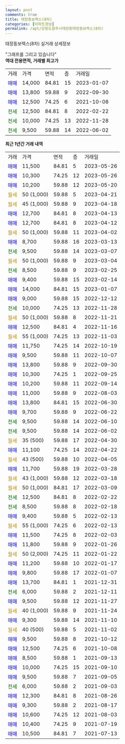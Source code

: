 ```yaml
---
layout: post
comments: true
title: 태장동보렉스(8차)
categories: [아파트정보]
permalink: /apt/강원도원주시태장동태장동보렉스(8차)
---
```


태장동보렉스(8차) 실거래 상세정보

<script type="text/javascript">
  google.charts.load('current', {'packages':['line', 'corechart']});
  google.charts.setOnLoadCallback(drawChart);

  function drawChart() {
    var data = new google.visualization.DataTable();
    data.addColumn('date', '거래일');
    data.addColumn('number', "매매");
    data.addColumn('number', "전세");
    data.addColumn('number', "전매");

    data.addRows([[new Date(Date.parse("2023-05-26")), 11500, null, null], [new Date(Date.parse("2023-05-26")), 10300, null, null], [new Date(Date.parse("2023-05-20")), 10200, null, null], [new Date(Date.parse("2023-04-21")), null, null, null], [new Date(Date.parse("2023-04-18")), null, null, null], [new Date(Date.parse("2023-04-13")), 12700, null, null], [new Date(Date.parse("2023-04-12")), 12700, null, null], [new Date(Date.parse("2023-04-02")), null, null, null], [new Date(Date.parse("2023-03-13")), 8700, null, null], [new Date(Date.parse("2023-03-07")), null, 9500, null], [new Date(Date.parse("2023-03-04")), null, null, null], [new Date(Date.parse("2023-02-25")), null, 8500, null], [new Date(Date.parse("2023-02-14")), 9400, null, null], [new Date(Date.parse("2023-01-07")), 14000, null, null], [new Date(Date.parse("2022-12-12")), 9000, null, null], [new Date(Date.parse("2022-11-28")), null, 10000, null], [new Date(Date.parse("2022-11-21")), null, null, null], [new Date(Date.parse("2022-11-16")), 12500, null, null], [new Date(Date.parse("2022-11-03")), null, null, null], [new Date(Date.parse("2022-10-19")), 11750, null, null], [new Date(Date.parse("2022-10-07")), 9500, null, null], [new Date(Date.parse("2022-09-30")), 13800, null, null], [new Date(Date.parse("2022-09-25")), 10300, null, null], [new Date(Date.parse("2022-09-14")), 10200, null, null], [new Date(Date.parse("2022-08-03")), 11000, null, null], [new Date(Date.parse("2022-06-30")), 13800, null, null], [new Date(Date.parse("2022-06-22")), 9700, null, null], [new Date(Date.parse("2022-06-10")), null, 9500, null], [new Date(Date.parse("2022-06-02")), null, 9500, null], [new Date(Date.parse("2022-04-30")), null, null, null], [new Date(Date.parse("2022-04-22")), 11100, null, null], [new Date(Date.parse("2022-04-05")), null, null, null], [new Date(Date.parse("2022-03-28")), 11700, null, null], [new Date(Date.parse("2022-03-18")), null, null, null], [new Date(Date.parse("2022-03-09")), null, null, null], [new Date(Date.parse("2022-02-22")), null, 12500, null], [new Date(Date.parse("2022-02-18")), null, 8500, null], [new Date(Date.parse("2022-02-13")), 9400, null, null], [new Date(Date.parse("2022-02-13")), null, null, null], [new Date(Date.parse("2022-02-03")), 11500, null, null], [new Date(Date.parse("2022-01-26")), 11800, null, null], [new Date(Date.parse("2022-01-22")), null, null, null], [new Date(Date.parse("2022-01-17")), 11200, null, null], [new Date(Date.parse("2022-01-07")), 9800, null, null], [new Date(Date.parse("2021-12-31")), 13700, null, null], [new Date(Date.parse("2021-12-11")), null, 6000, null], [new Date(Date.parse("2021-11-27")), 9500, null, null], [new Date(Date.parse("2021-11-24")), null, null, null], [new Date(Date.parse("2021-11-10")), 9300, null, null], [new Date(Date.parse("2021-11-02")), null, null, null], [new Date(Date.parse("2021-10-12")), 9500, null, null], [new Date(Date.parse("2021-10-08")), 12500, null, null], [new Date(Date.parse("2021-09-13")), 8500, null, null], [new Date(Date.parse("2021-09-10")), 10000, null, null], [new Date(Date.parse("2021-09-05")), 9500, null, null], [new Date(Date.parse("2021-09-03")), null, 6000, null], [new Date(Date.parse("2021-08-26")), 12300, null, null], [new Date(Date.parse("2021-08-17")), 9300, null, null], [new Date(Date.parse("2021-08-03")), 10600, null, null], [new Date(Date.parse("2021-07-19")), 10400, null, null], [new Date(Date.parse("2021-07-13")), 10500, null, null]]);

    var options = {
      hAxis: {
        format: 'yyyy/MM/dd'
      },    
      lineWidth: 0,
      pointsVisible: true,    
      title: '최근 1년간 유형별 실거래가 분포',
      legend: { position: 'bottom' }
    };

    var formatter = new google.visualization.NumberFormat({pattern:'###,###'} );
    formatter.format(data, 1);
    formatter.format(data, 2);
    
    setTimeout(function() {
        var chart = new google.visualization.LineChart(document.getElementById('columnchart_material'));
        chart.draw(data, (options));
        document.getElementById('loading').style.display = 'none';
    }, 200);
  }
</script>


<div id="loading" style="z-index:20; display: block; margin-left: 0px">"그래프를 그리고 있습니다"</div>
<div id="columnchart_material" style="width: 95%; margin-left: 0px; display: block"></div>
<!-- contents start -->
<b>역대 전용면적, 거래별 최고가</b>
<table class="sortable">
    <tr>
      <td>거래</td>
      <td>가격</td>
      <td>면적</td>
      <td>층</td>
      <td>거래일</td>
    </tr>
        <tr>
          <td><a style="color: blue">매매</a></td>
          <td>14,000</td>
          <td>84.81</td>
          <td>15</td>
          <td>2023-01-07</td>
        </tr>            <tr>
          <td><a style="color: blue">매매</a></td>
          <td>13,800</td>
          <td>59.88</td>
          <td>9</td>
          <td>2022-09-30</td>
        </tr>            <tr>
          <td><a style="color: blue">매매</a></td>
          <td>12,500</td>
          <td>74.25</td>
          <td>6</td>
          <td>2021-10-08</td>
        </tr>        
        <tr>
              <td><a style="color: darkgreen">전세</a></td>
              <td>12,500</td>
              <td>84.81</td>
              <td>8</td>
              <td>2022-02-22</td>
            </tr>            <tr>
              <td><a style="color: darkgreen">전세</a></td>
              <td>10,000</td>
              <td>74.25</td>
              <td>13</td>
              <td>2022-11-28</td>
            </tr>            <tr>
              <td><a style="color: darkgreen">전세</a></td>
              <td>9,500</td>
              <td>59.88</td>
              <td>14</td>
              <td>2022-06-02</td>
            </tr>        
    
</table>

<b>최근 1년간 거래 내역</b>

<table class="sortable">
    <tr>
      <td>거래</td>
      <td>가격</td>
      <td>면적</td>
      <td>층</td>
      <td>거래일</td>
    </tr>
    <tr>
      <td><a style="color: blue">매매</a></td>
      <td>11,500</td>
      <td>84.81</td>
      <td>5</td>
      <td>2023-05-26</td>
    </tr>          <tr>
      <td><a style="color: blue">매매</a></td>
      <td>10,300</td>
      <td>74.25</td>
      <td>12</td>
      <td>2023-05-26</td>
    </tr>          <tr>
      <td><a style="color: blue">매매</a></td>
      <td>10,200</td>
      <td>59.88</td>
      <td>12</td>
      <td>2023-05-20</td>
    </tr>          <tr>
      <td><a style="color: darkgoldenrod">월세</a></td>
      <td>50 (1,000)</td>
      <td>59.88</td>
      <td>5</td>
      <td>2023-04-21</td>
    </tr>          <tr>
      <td><a style="color: darkgoldenrod">월세</a></td>
      <td>45 (1,000)</td>
      <td>59.88</td>
      <td>9</td>
      <td>2023-04-18</td>
    </tr>          <tr>
      <td><a style="color: blue">매매</a></td>
      <td>12,700</td>
      <td>84.81</td>
      <td>8</td>
      <td>2023-04-13</td>
    </tr>          <tr>
      <td><a style="color: blue">매매</a></td>
      <td>12,700</td>
      <td>84.81</td>
      <td>8</td>
      <td>2023-04-12</td>
    </tr>          <tr>
      <td><a style="color: darkgoldenrod">월세</a></td>
      <td>50 (1,000)</td>
      <td>59.88</td>
      <td>11</td>
      <td>2023-04-02</td>
    </tr>          <tr>
      <td><a style="color: blue">매매</a></td>
      <td>8,700</td>
      <td>59.88</td>
      <td>16</td>
      <td>2023-03-13</td>
    </tr>          <tr>
      <td><a style="color: darkgreen">전세</a></td>
      <td>9,500</td>
      <td>59.88</td>
      <td>14</td>
      <td>2023-03-07</td>
    </tr>          <tr>
      <td><a style="color: darkgoldenrod">월세</a></td>
      <td>50 (1,000)</td>
      <td>59.88</td>
      <td>9</td>
      <td>2023-03-04</td>
    </tr>          <tr>
      <td><a style="color: darkgreen">전세</a></td>
      <td>8,500</td>
      <td>59.88</td>
      <td>9</td>
      <td>2023-02-25</td>
    </tr>          <tr>
      <td><a style="color: blue">매매</a></td>
      <td>9,400</td>
      <td>59.88</td>
      <td>15</td>
      <td>2023-02-14</td>
    </tr>          <tr>
      <td><a style="color: blue">매매</a></td>
      <td>14,000</td>
      <td>84.81</td>
      <td>15</td>
      <td>2023-01-07</td>
    </tr>          <tr>
      <td><a style="color: blue">매매</a></td>
      <td>9,000</td>
      <td>59.88</td>
      <td>15</td>
      <td>2022-12-12</td>
    </tr>          <tr>
      <td><a style="color: darkgreen">전세</a></td>
      <td>10,000</td>
      <td>74.25</td>
      <td>13</td>
      <td>2022-11-28</td>
    </tr>          <tr>
      <td><a style="color: darkgoldenrod">월세</a></td>
      <td>50 (1,000)</td>
      <td>59.88</td>
      <td>8</td>
      <td>2022-11-21</td>
    </tr>          <tr>
      <td><a style="color: blue">매매</a></td>
      <td>12,500</td>
      <td>84.81</td>
      <td>4</td>
      <td>2022-11-16</td>
    </tr>          <tr>
      <td><a style="color: darkgoldenrod">월세</a></td>
      <td>55 (1,000)</td>
      <td>74.25</td>
      <td>13</td>
      <td>2022-11-03</td>
    </tr>          <tr>
      <td><a style="color: blue">매매</a></td>
      <td>11,750</td>
      <td>74.25</td>
      <td>14</td>
      <td>2022-10-19</td>
    </tr>          <tr>
      <td><a style="color: blue">매매</a></td>
      <td>9,500</td>
      <td>59.88</td>
      <td>11</td>
      <td>2022-10-07</td>
    </tr>          <tr>
      <td><a style="color: blue">매매</a></td>
      <td>13,800</td>
      <td>59.88</td>
      <td>9</td>
      <td>2022-09-30</td>
    </tr>          <tr>
      <td><a style="color: blue">매매</a></td>
      <td>10,300</td>
      <td>74.25</td>
      <td>1</td>
      <td>2022-09-25</td>
    </tr>          <tr>
      <td><a style="color: blue">매매</a></td>
      <td>10,200</td>
      <td>59.88</td>
      <td>11</td>
      <td>2022-09-14</td>
    </tr>          <tr>
      <td><a style="color: blue">매매</a></td>
      <td>11,000</td>
      <td>59.88</td>
      <td>9</td>
      <td>2022-08-03</td>
    </tr>          <tr>
      <td><a style="color: blue">매매</a></td>
      <td>13,800</td>
      <td>84.81</td>
      <td>15</td>
      <td>2022-06-30</td>
    </tr>          <tr>
      <td><a style="color: blue">매매</a></td>
      <td>9,700</td>
      <td>59.88</td>
      <td>9</td>
      <td>2022-06-22</td>
    </tr>          <tr>
      <td><a style="color: darkgreen">전세</a></td>
      <td>9,500</td>
      <td>59.88</td>
      <td>14</td>
      <td>2022-06-10</td>
    </tr>          <tr>
      <td><a style="color: darkgreen">전세</a></td>
      <td>9,500</td>
      <td>59.88</td>
      <td>14</td>
      <td>2022-06-02</td>
    </tr>          <tr>
      <td><a style="color: darkgoldenrod">월세</a></td>
      <td>35 (500)</td>
      <td>59.88</td>
      <td>17</td>
      <td>2022-04-30</td>
    </tr>          <tr>
      <td><a style="color: blue">매매</a></td>
      <td>11,100</td>
      <td>74.25</td>
      <td>14</td>
      <td>2022-04-22</td>
    </tr>          <tr>
      <td><a style="color: darkgoldenrod">월세</a></td>
      <td>43 (500)</td>
      <td>59.88</td>
      <td>10</td>
      <td>2022-04-05</td>
    </tr>          <tr>
      <td><a style="color: blue">매매</a></td>
      <td>11,700</td>
      <td>59.88</td>
      <td>19</td>
      <td>2022-03-28</td>
    </tr>          <tr>
      <td><a style="color: darkgoldenrod">월세</a></td>
      <td>43 (1,000)</td>
      <td>59.88</td>
      <td>12</td>
      <td>2022-03-18</td>
    </tr>          <tr>
      <td><a style="color: darkgoldenrod">월세</a></td>
      <td>50 (1,000)</td>
      <td>84.81</td>
      <td>17</td>
      <td>2022-03-09</td>
    </tr>          <tr>
      <td><a style="color: darkgreen">전세</a></td>
      <td>12,500</td>
      <td>84.81</td>
      <td>8</td>
      <td>2022-02-22</td>
    </tr>          <tr>
      <td><a style="color: darkgreen">전세</a></td>
      <td>8,500</td>
      <td>59.88</td>
      <td>8</td>
      <td>2022-02-18</td>
    </tr>          <tr>
      <td><a style="color: blue">매매</a></td>
      <td>9,400</td>
      <td>59.88</td>
      <td>5</td>
      <td>2022-02-13</td>
    </tr>          <tr>
      <td><a style="color: darkgoldenrod">월세</a></td>
      <td>55 (1,000)</td>
      <td>74.25</td>
      <td>6</td>
      <td>2022-02-13</td>
    </tr>          <tr>
      <td><a style="color: blue">매매</a></td>
      <td>11,500</td>
      <td>74.25</td>
      <td>8</td>
      <td>2022-02-03</td>
    </tr>          <tr>
      <td><a style="color: blue">매매</a></td>
      <td>11,800</td>
      <td>59.88</td>
      <td>9</td>
      <td>2022-01-26</td>
    </tr>          <tr>
      <td><a style="color: darkgoldenrod">월세</a></td>
      <td>50 (2,000)</td>
      <td>74.25</td>
      <td>11</td>
      <td>2022-01-22</td>
    </tr>          <tr>
      <td><a style="color: blue">매매</a></td>
      <td>11,200</td>
      <td>59.88</td>
      <td>10</td>
      <td>2022-01-17</td>
    </tr>          <tr>
      <td><a style="color: blue">매매</a></td>
      <td>9,800</td>
      <td>59.88</td>
      <td>17</td>
      <td>2022-01-07</td>
    </tr>          <tr>
      <td><a style="color: blue">매매</a></td>
      <td>13,700</td>
      <td>84.81</td>
      <td>1</td>
      <td>2021-12-31</td>
    </tr>          <tr>
      <td><a style="color: darkgreen">전세</a></td>
      <td>6,000</td>
      <td>59.88</td>
      <td>2</td>
      <td>2021-12-11</td>
    </tr>          <tr>
      <td><a style="color: blue">매매</a></td>
      <td>9,500</td>
      <td>59.88</td>
      <td>12</td>
      <td>2021-11-27</td>
    </tr>          <tr>
      <td><a style="color: darkgoldenrod">월세</a></td>
      <td>40 (1,000)</td>
      <td>59.88</td>
      <td>9</td>
      <td>2021-11-24</td>
    </tr>          <tr>
      <td><a style="color: blue">매매</a></td>
      <td>9,300</td>
      <td>59.88</td>
      <td>14</td>
      <td>2021-11-10</td>
    </tr>          <tr>
      <td><a style="color: darkgoldenrod">월세</a></td>
      <td>40 (500)</td>
      <td>59.88</td>
      <td>5</td>
      <td>2021-11-02</td>
    </tr>          <tr>
      <td><a style="color: blue">매매</a></td>
      <td>9,500</td>
      <td>59.88</td>
      <td>8</td>
      <td>2021-10-12</td>
    </tr>          <tr>
      <td><a style="color: blue">매매</a></td>
      <td>12,500</td>
      <td>74.25</td>
      <td>6</td>
      <td>2021-10-08</td>
    </tr>          <tr>
      <td><a style="color: blue">매매</a></td>
      <td>8,500</td>
      <td>59.88</td>
      <td>1</td>
      <td>2021-09-13</td>
    </tr>          <tr>
      <td><a style="color: blue">매매</a></td>
      <td>10,000</td>
      <td>74.25</td>
      <td>15</td>
      <td>2021-09-10</td>
    </tr>          <tr>
      <td><a style="color: blue">매매</a></td>
      <td>9,500</td>
      <td>59.88</td>
      <td>7</td>
      <td>2021-09-05</td>
    </tr>          <tr>
      <td><a style="color: darkgreen">전세</a></td>
      <td>6,000</td>
      <td>59.88</td>
      <td>2</td>
      <td>2021-09-03</td>
    </tr>          <tr>
      <td><a style="color: blue">매매</a></td>
      <td>12,300</td>
      <td>84.81</td>
      <td>8</td>
      <td>2021-08-26</td>
    </tr>          <tr>
      <td><a style="color: blue">매매</a></td>
      <td>9,300</td>
      <td>59.88</td>
      <td>2</td>
      <td>2021-08-17</td>
    </tr>          <tr>
      <td><a style="color: blue">매매</a></td>
      <td>10,600</td>
      <td>74.25</td>
      <td>12</td>
      <td>2021-08-03</td>
    </tr>          <tr>
      <td><a style="color: blue">매매</a></td>
      <td>10,400</td>
      <td>74.25</td>
      <td>9</td>
      <td>2021-07-19</td>
    </tr>          <tr>
      <td><a style="color: blue">매매</a></td>
      <td>10,500</td>
      <td>84.81</td>
      <td>7</td>
      <td>2021-07-13</td>
    </tr>      </table>
<!-- contents end -->    

